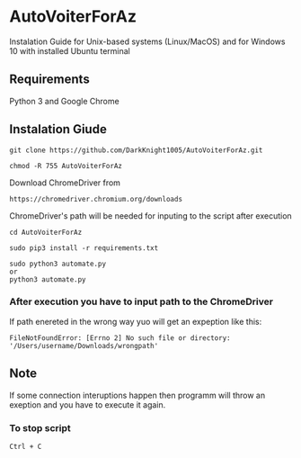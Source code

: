 # AutoVoiterForAz

Instalation Guide for Unix-based systems (Linux/MacOS) and for Windows 10 with installed Ubuntu terminal

## Requirements

Python 3 and 
Google Chrome

## Instalation Giude

```
git clone https://github.com/DarkKnight1005/AutoVoiterForAz.git

chmod -R 755 AutoVoiterForAz
```

Download ChromeDriver from 
```
https://chromedriver.chromium.org/downloads
```
ChromeDriver's path will be needed for inputing to the script after execution

```
cd AutoVoiterForAz

sudo pip3 install -r requirements.txt

sudo python3 automate.py
or
python3 automate.py
```

### After execution you have to input path to the ChromeDriver
If path enereted in the wrong way yuo will get an expeption like this:

```
FileNotFoundError: [Errno 2] No such file or directory: '/Users/username/Downloads/wrongpath'
```

## Note

If some connection interuptions happen then programm will throw an exeption and you have to execute it again.

### To stop script

```
Ctrl + C
```
